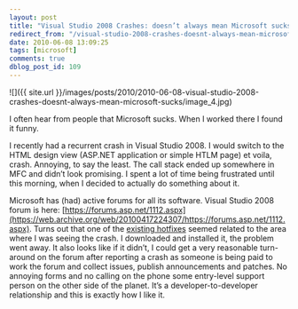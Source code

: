 ```yaml
---
layout: post
title: "Visual Studio 2008 Crashes: doesn’t always mean Microsoft sucks"
redirect_from: "/visual-studio-2008-crashes-doesnt-always-mean-microsoft-sucks/"
date: 2010-06-08 13:09:25
tags: [microsoft]
comments: true
dblog_post_id: 109
---
```


![]({{ site.url }}/images/posts/2010/2010-06-08-visual-studio-2008-crashes-doesnt-always-mean-microsoft-sucks/image_4.jpg)

I often hear from people that Microsoft sucks. When I worked there I found it funny.

I recently had a recurrent crash in Visual Studio 2008. I would switch to the HTML design view (ASP.NET application or simple HTLM page) et voila, crash. Annoying, to say the least. The call stack ended up somewhere in MFC and didn’t look promising. I spent a lot of time being frustrated until this morning, when I decided to actually do something about it.

Microsoft has (had) active forums for all its software. Visual Studio 2008 forum is here: [https://forums.asp.net/1112.aspx](https://web.archive.org/web/20100417224307/https://forums.asp.net/1112.aspx). Turns out that one of the [existing hotfixes](https://web.archive.org/web/20151022210245/https://forums.asp.net/t/1393894.aspx) seemed related to the area where I was seeing the crash. I downloaded and installed it, the problem went away. It also looks like if it didn’t, I could get a very reasonable turn-around on the forum after reporting a crash as someone is being paid to work the forum and collect issues, publish announcements and patches. No annoying forms and no calling on the phone some entry-level support person on the other side of the planet. It’s a developer-to-developer relationship and this is exactly how I like it.
